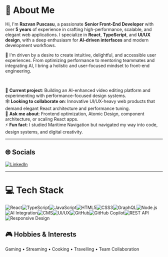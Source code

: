 # 💫 About Me

Hi, I'm **Razvan Puscasu**, a passionate **Senior Front-End Developer** with over **5 years** of experience in crafting high-performance, scalable, and elegant web applications. I specialize in **React**, **TypeScript**, and **UI/UX design**, with a deep enthusiasm for **AI-driven interfaces** and modern development workflows.

🚀 I'm driven by a desire to create intuitive, delightful, and accessible user experiences. From optimizing performance to mentoring teammates and integrating AI, I bring a holistic and user-focused mindset to front-end engineering.

<br>

🚀 **Current project**: Building an AI-enhanced video editing platform and experimenting with performance-focused design systems.  
🕸️ **Looking to collaborate on**: Innovative UI/UX-heavy web products that demand elegant React architecture and performance tuning.  
💬 **Ask me about**: Frontend optimization, Atomic Design, component architecture, or scaling React apps.  
⚡ **Fun fact**: I studied Maritime Navigation but navigated my way into code, design systems, and digital creativity.

---

## 🌐 Socials

[![LinkedIn](https://img.shields.io/badge/LinkedIn-%230077B5.svg?logo=linkedin&logoColor=white)](https://www.linkedin.com/in/razvanpuscasu/)

---

# 💻 Tech Stack

![React](https://img.shields.io/badge/react-%2320232a.svg?style=for-the-badge&logo=react&logoColor=%2361DAFB)![TypeScript](https://img.shields.io/badge/typescript-%23007ACC.svg?style=for-the-badge&logo=typescript&logoColor=white)![JavaScript](https://img.shields.io/badge/javascript-%23323330.svg?style=for-the-badge&logo=javascript&logoColor=%23F7DF1E)![HTML5](https://img.shields.io/badge/html5-%23E34F26.svg?style=for-the-badge&logo=html5&logoColor=white)![CSS3](https://img.shields.io/badge/css3-%231572B6.svg?style=for-the-badge&logo=css3&logoColor=white)![GraphQL](https://img.shields.io/badge/graphql-E10098?style=for-the-badge&logo=graphql&logoColor=white)![Node.js](https://img.shields.io/badge/node.js-6DA55F?style=for-the-badge&logo=node.js&logoColor=white)![AI Integration](https://img.shields.io/badge/AI%20Integration-%23000000.svg?style=for-the-badge&logo=OpenAI&logoColor=white)![CMS](https://img.shields.io/badge/CMS-%230073B8.svg?style=for-the-badge&logo=ghost&logoColor=white)![UI/UX](https://img.shields.io/badge/UI%2FUX-%23FF4088.svg?style=for-the-badge&logo=figma&logoColor=white)![GitHub](https://img.shields.io/badge/GitHub-%23121011.svg?style=for-the-badge&logo=github&logoColor=white)![GitHub Copilot](https://img.shields.io/badge/Copilot-000000?style=for-the-badge&logo=github&logoColor=white)![REST API](https://img.shields.io/badge/REST%20API-%23007ACC.svg?style=for-the-badge&logo=postman&logoColor=white)![Responsive Design](https://img.shields.io/badge/Responsive%20Design-%23E34F26.svg?style=for-the-badge&logo=responsive&logoColor=white)

## 🎮 Hobbies & Interests

Gaming • Streaming • Cooking • Travelling • Team Collaboration
